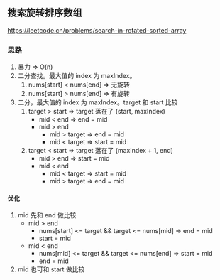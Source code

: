 ## 搜索旋转排序数组

<https://leetcode.cn/problems/search-in-rotated-sorted-array>

### 思路

1. 暴力 => O(n)
2. 二分查找。最大值的 index 为 maxIndex。
    1. nums[start] < nums[end] => 无旋转
    2. nums[start] > nums[end] => 有旋转
3. 二分，最大值的 index 为 maxIndex。target 和 start 比较
    1. target > start => target 落在了 (start, maxIndex)
        - mid < end => end = mid
        - mid > end
            - mid > target => end = mid
            - mid < target => start = mid
    2. target < start => target 落在了 (maxIndex + 1, end)
        - mid > end => start = mid
        - mid < end
            - mid < target => start = mid
            - mid > target => end = mid

#### 优化

1. mid 先和 end 做比较
    - mid > end
        - nums[start] <= target && target <= nums[mid] => end = mid
        - start = mid
    - mid < end
        - nums[mid] <= target && target <= nums[end] => start = mid
        - end = mid
2. mid 也可和 start 做比较
